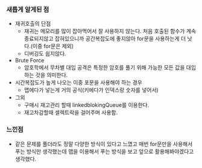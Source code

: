 ### 새롭게 알게된 점

- 재귀호출의 단점
    - 재귀는 메모리를 많이 잡아먹어서 잘 사용하지 않는다. 처음 호출된 함수가 계속 종료되지않고 잡혀있으니까 공간복잡도에 좋지않아 for문을 사용하는게 더 낫다.(이중 for문은 제외)
    - 디버깅도 쉽지않다.
- Brute Force
    - 암호학에서 무차별 대입 공격은 특정한 암호를 풀기 위해 가능한 모든 값을 대입하는 것을 의미한다.
- 시간복잡도가 높게 나오는 이중 포문을 사용해야 하는 경우
    - 맵에다가 넣는게 거의 공식(키에다가 인덱스랑 숫자를 넣어서)
- 그외
    - 구매시 재고관리 할때 linkedblokingQueue를 이용한다.
    - 재고차감할때 셀렉트락을 걸어주며 사용함.

### 느낀점

- 같은 문제를 풀더라도 정말 다양한 방식이 있다고 느꼈고 매번 for문만을 사용해서 푸는 방식만 생각했는데 맵을 이용해서 푸는 방식을 보고 앞으로 활용해봐야겠다고 생각했다.